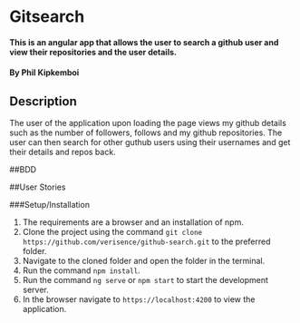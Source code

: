 # Gitsearch
#### This is an angular app that allows the user to search a github user and view their repositories and the user details.
#### By **Phil Kipkemboi**
## Description
The user of the application upon loading the page views my github details such as the number of followers, follows and my github repositories. The user can then search for other guthub users using their usernames and get their details and repos back.

##BDD

##User Stories

###Setup/Installation
1. The requirements are a browser and an installation of npm.
2. Clone the project using the command `git clone https://github.com/verisence/github-search.git` to the preferred folder.
3. Navigate to the cloned folder and open the folder in the terminal.
4. Run the command `npm install`.
5. Run the command `ng serve` or `npm start` to start the development server.
6. In the browser navigate to `https://localhost:4200` to view the application.